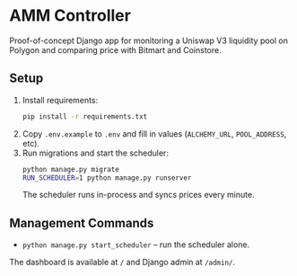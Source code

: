 # AMM Controller

Proof-of-concept Django app for monitoring a Uniswap V3 liquidity pool on Polygon and comparing price with Bitmart and Coinstore.

## Setup

1. Install requirements:
   ```bash
   pip install -r requirements.txt
   ```
2. Copy `.env.example` to `.env` and fill in values (`ALCHEMY_URL`, `POOL_ADDRESS`, etc).
3. Run migrations and start the scheduler:
   ```bash
   python manage.py migrate
   RUN_SCHEDULER=1 python manage.py runserver
   ```
   The scheduler runs in-process and syncs prices every minute.

## Management Commands

- `python manage.py start_scheduler` – run the scheduler alone.

The dashboard is available at `/` and Django admin at `/admin/`.
